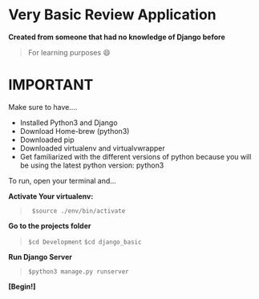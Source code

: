 # Very Basic Review Application

**Created from someone that had no knowledge of Django before**

 > For learning purposes :smile:

# IMPORTANT 
Make sure to have....
 - Installed Python3 and Django
 - Download Home-brew (python3)
 - Downloaded pip 
 - Downloaded virtualenv and virtualvwrapper
 - Get familiarized with the different versions of python because you will be using the latest python version: python3
  
 To run, open your terminal and...
 
__Activate Your virtualenv:__
 >``` $source ./env/bin/activate```
 
__Go to the projects folder__ 
 >```$cd Development``` 
 >```$cd django_basic```
 
__Run Django Server__
 >```$python3 manage.py runserver```
 
__[Begin!]__
